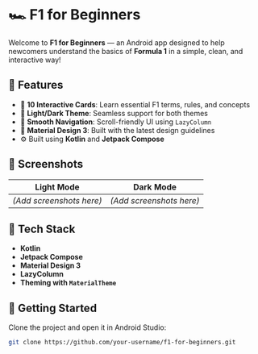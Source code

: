 # 🏎️ F1 for Beginners

Welcome to **F1 for Beginners** — an Android app designed to help newcomers understand the basics of **Formula 1** in a simple, clean, and interactive way!

## 📱 Features

- 🧠 **10 Interactive Cards**: Learn essential F1 terms, rules, and concepts
- 🌙 **Light/Dark Theme**: Seamless support for both themes
- 🧭 **Smooth Navigation**: Scroll-friendly UI using `LazyColumn`
- 🎨 **Material Design 3**: Built with the latest design guidelines
- ⚙️ Built using **Kotlin** and **Jetpack Compose**

## 📸 Screenshots

| Light Mode | Dark Mode |
|------------|-----------|
| *(Add screenshots here)* | *(Add screenshots here)* |

## 🔧 Tech Stack

- **Kotlin**
- **Jetpack Compose**
- **Material Design 3**
- **LazyColumn**
- **Theming with `MaterialTheme`**

## 🚀 Getting Started

Clone the project and open it in Android Studio:

```bash
git clone https://github.com/your-username/f1-for-beginners.git
